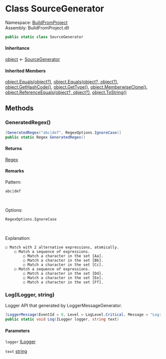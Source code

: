 ﻿# <a id="BuildFromProject_SourceGenerator"></a> Class SourceGenerator

Namespace: [BuildFromProject](BuildFromProject.md)  
Assembly: BuildFromProject.dll  

```csharp
public static class SourceGenerator
```

#### Inheritance

[object](https://learn.microsoft.com/dotnet/api/system.object) ← 
[SourceGenerator](BuildFromProject.SourceGenerator.md)

#### Inherited Members

[object.Equals\(object?\)](https://learn.microsoft.com/dotnet/api/system.object.equals\#system\-object\-equals\(system\-object\)), 
[object.Equals\(object?, object?\)](https://learn.microsoft.com/dotnet/api/system.object.equals\#system\-object\-equals\(system\-object\-system\-object\)), 
[object.GetHashCode\(\)](https://learn.microsoft.com/dotnet/api/system.object.gethashcode), 
[object.GetType\(\)](https://learn.microsoft.com/dotnet/api/system.object.gettype), 
[object.MemberwiseClone\(\)](https://learn.microsoft.com/dotnet/api/system.object.memberwiseclone), 
[object.ReferenceEquals\(object?, object?\)](https://learn.microsoft.com/dotnet/api/system.object.referenceequals), 
[object.ToString\(\)](https://learn.microsoft.com/dotnet/api/system.object.tostring)

## Methods

### <a id="BuildFromProject_SourceGenerator_GeneratedRegex"></a> GeneratedRegex\(\)

```csharp
[GeneratedRegex("abc|def", RegexOptions.IgnoreCase)]
public static Regex GeneratedRegex()
```

#### Returns

 [Regex](https://learn.microsoft.com/dotnet/api/system.text.regularexpressions.regex)

#### Remarks

Pattern:<br />

<pre><code class="lang-csharp">abc|def</code></pre><br />
Options:<br />

<pre><code class="lang-csharp">RegexOptions.IgnoreCase</code></pre><br />
Explanation:<br />

<pre><code class="lang-csharp">○ Match with 2 alternative expressions, atomically.
    ○ Match a sequence of expressions.
        ○ Match a character in the set [Aa].
        ○ Match a character in the set [Bb].
        ○ Match a character in the set [Cc].
    ○ Match a sequence of expressions.
        ○ Match a character in the set [Dd].
        ○ Match a character in the set [Ee].
        ○ Match a character in the set [Ff].</code></pre>

### <a id="BuildFromProject_SourceGenerator_Log_Microsoft_Extensions_Logging_ILogger_System_String_"></a> Log\(ILogger, string\)

Logger API that generated by LoggerMessageGenerator.

```csharp
[LoggerMessage(EventId = 0, Level = LogLevel.Critical, Message = "Log: {text}")]
public static void Log(ILogger logger, string text)
```

#### Parameters

`logger` [ILogger](https://learn.microsoft.com/dotnet/api/microsoft.extensions.logging.ilogger)

`text` [string](https://learn.microsoft.com/dotnet/api/system.string)

